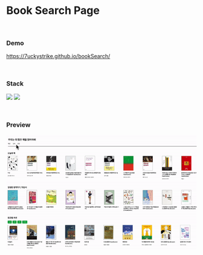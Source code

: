 # Book Search Page

<br />

### Demo
https://7uckystrike.github.io/bookSearch/

<br />

### Stack
<img src="https://img.shields.io/badge/html5-E34F26?style=for-the-badge&logo=html5&logoColor=white"> <img src="https://img.shields.io/badge/react-61DAFB?style=for-the-badge&logo=react&logoColor=black"> 

<br />

### Preview
<img src="https://github.com/7uckystrike/bookSearch/blob/master/preview/booksearch.gif?raw=true">

